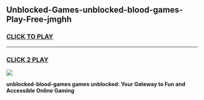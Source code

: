 
## Unblocked-Games-unblocked-blood-games-Play-Free-jmghh
<h3>
<a href="https://premium76.site?title=unblocked-blood-games&ref=09A">CLICK TO PLAY</a></h3>
<hr>

<h3>
<a href="https://premium76.site?title=unblocked-blood-games&ref=09A">CLICK 2 PLAY</a>
  
</h3>

<a href="https://premium76.site?title=unblocked-blood-games&ref=09A"><img src="https://clearcache.store/games.png"></a>


**unblocked-blood-games games unblocked: Your Gateway to Fun and Accessible Online Gaming**
